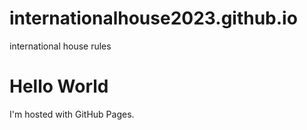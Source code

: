 # internationalhouse2023.github.io
international house rules
<!DOCTYPE html>
<html>
<body>
<h1>Hello World</h1>
<p>I'm hosted with GitHub Pages.</p>
</body>
</html>
